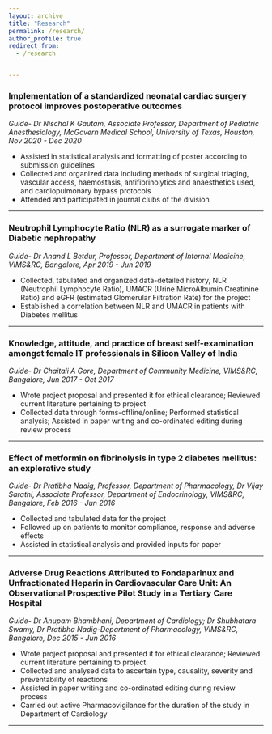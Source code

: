 ```yaml
---
layout: archive
title: "Research"
permalink: /research/
author_profile: true
redirect_from:
  - /research


---
```


### Implementation of a standardized neonatal cardiac surgery protocol improves postoperative outcomes
*Guide- Dr Nischal K Gautam, Associate Professor, Department of Pediatric Anesthesiology, McGovern Medical School, University of Texas, Houston, Nov 2020 - Dec 2020*

- Assisted in statistical analysis and formatting of poster according to submission guidelines
- Collected and organized data including methods of surgical triaging, vascular access, haemostasis, antifibrinolytics and anaesthetics used, and cardiopulmonary bypass protocols
- Attended and participated in journal clubs of the division

---

### Neutrophil Lymphocyte Ratio (NLR) as a surrogate marker of Diabetic nephropathy
*Guide- Dr Anand L Betdur, Professor, Department of Internal Medicine, VIMS&RC, Bangalore, Apr 2019 - Jun 2019*

- Collected, tabulated and organized data-detailed history, NLR (Neutrophil Lymphocyte Ratio), UMACR (Urine MicroAlbumin Creatinine Ratio) and eGFR (estimated Glomerular Filtration Rate) for the project
- Established a correlation between NLR and UMACR in patients with Diabetes mellitus

---

### Knowledge, attitude, and practice of breast self-examination amongst female IT professionals in Silicon Valley of India
*Guide- Dr Chaitali A Gore, Department of Community Medicine, VIMS&RC, Bangalore, Jun 2017 - Oct 2017*

- Wrote project proposal and presented it for ethical clearance; Reviewed current literature pertaining to project
- Collected data through forms-offline/online; Performed statistical analysis; Assisted in paper writing and co-ordinated editing during review process

---

### Effect of metformin on fibrinolysis in type 2 diabetes mellitus: an explorative study
*Guide- Dr Pratibha Nadig, Professor, Department of Pharmacology, Dr Vijay Sarathi, Associate Professor, Department of Endocrinology, VIMS&RC, Bangalore, Feb 2016 - Jun 2016*

- Collected and tabulated data for the project
-  Followed up on patients to monitor compliance, response and adverse effects
-   Assisted in statistical analysis and provided inputs for paper

---

### Adverse Drug Reactions Attributed to Fondaparinux and Unfractionated Heparin in Cardiovascular Care Unit: An Observational Prospective Pilot Study in a Tertiary Care Hospital
*Guide- Dr Anupam Bhambhani, Department of Cardiology; Dr Shubhatara Swamy, Dr Pratibha
Nadig-Department of Pharmacology, VIMS&RC, Bangalore, Dec 2015 - Jun 2016*

- Wrote project proposal and presented it for ethical clearance; Reviewed current literature
pertaining to project
- Collected and analysed data to ascertain type, causality, severity and preventability of
reactions
- Assisted in paper writing and co-ordinated editing during review process
- Carried out active Pharmacovigilance for the duration of the study in Department of
Cardiology

---




